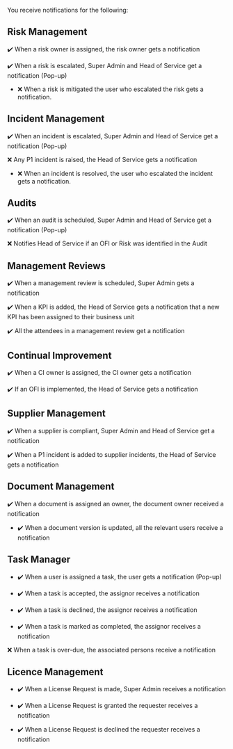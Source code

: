 You receive notifications for the following:

## Risk Management

:heavy_check_mark: When a risk owner is assigned, the risk owner gets a notification

:heavy_check_mark: When a risk is escalated, Super Admin and Head of Service get a notification (Pop-up)

- :x: When a risk is mitigated the user who escalated the risk gets a notification.


## Incident Management

:heavy_check_mark: When an incident is escalated, Super Admin and Head of Service get a notification (Pop-up)

:x: Any P1 incident is raised, the Head of Service gets a notification 

- :x: When an incident is resolved, the user who escalated the incident gets a notification.


## Audits

:heavy_check_mark: When an audit is scheduled, Super Admin and Head of Service get a notification (Pop-up)

:x: Notifies Head of Service if an OFI or Risk was identified in the Audit


## Management Reviews

:heavy_check_mark: When a management review is scheduled, Super Admin gets a notification

:heavy_check_mark: When a KPI is added, the Head of Service gets a notification that a new KPI has been assigned to their business unit

:heavy_check_mark: All the attendees in a management review get a notification


## Continual Improvement

:heavy_check_mark: When a CI owner is assigned, the CI owner gets a notification

:heavy_check_mark: If an OFI is implemented, the Head of Service gets a notification


## Supplier Management

:heavy_check_mark: When a supplier is compliant, Super Admin and Head of Service get a notification

:heavy_check_mark: When a P1 incident is added to supplier incidents, the Head of Service gets a notification


## Document Management

:heavy_check_mark: When a document is assigned an owner, the document owner received a notification

- :heavy_check_mark: When a document version is updated, all the relevant users receive a notification


## Task Manager

- :heavy_check_mark: When a user is assigned a task, the user gets a notification (Pop-up)

- :heavy_check_mark: When a task is accepted, the assignor receives a notification 

- :heavy_check_mark: When a task is declined, the assignor receives a notification

- :heavy_check_mark: When a task is marked as completed, the assignor receives a notification

:x: When a task is over-due, the associated persons receive a notification 


## Licence Management

- :heavy_check_mark: When a License Request is made, Super Admin receives a notification

- :heavy_check_mark: When a License Request is granted the requester receives a notification

- :heavy_check_mark: When a License Request is declined the requester receives a notification
